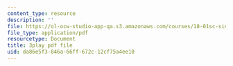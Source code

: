 ```yaml
---
content_type: resource
description: ''
file: https://ol-ocw-studio-app-qa.s3.amazonaws.com/courses/18-01sc-single-variable-calculus-fall-2010/da86e5f3846a66ff672c12cf75a4ee10_oTTo3qP0Z-I.pdf
file_type: application/pdf
resourcetype: Document
title: 3play pdf file
uid: da86e5f3-846a-66ff-672c-12cf75a4ee10
---
```

